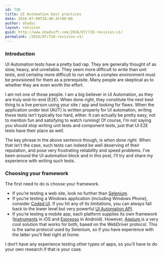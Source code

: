 ```yaml
---
id: 726
title: UI Automation best practices
date: 2016-07-09T18:40:35+00:00
author: ohadsc
layout: revision
guid: http://www.ohadsoft.com/2016/07/718-revision-v1/
permalink: /2016/07/718-revision-v1/
---
```

### Introduction

UI Automation tests have a pretty bad rap. They are generally thought of as slow, heavy, and unreliable. They seem more difficult to write than unit tests, and certailny more difficult to run when a complex environment must be provisioned for them as a prerequisite. Many people are skeptical as to whether they are even worth the effort.

I am not one of those people. I am a big believer in UI Automation, as they are truly end-to-end (E2E). When done right, they constitute the next best thing to a live person using your site / app and looking for flaws. When the application under test (AUT) is written properly for UI automation, writing these tests isn&#8217;t typically too hard, either. It can actually be pretty easy, not to mention fun and satisfying to watch running! Of course, I&#8217;m not saying you should stop writing unit tests and component tests, just that UI E2E tests have their place as well. 

The key phrase in the above sentence though, is _when done right_. When that isn&#8217;t the case, such tests can indeed be well deserving of their reputation, and pose very frustrating reliablilty and speed problems. I&#8217;ve been around the UI automation block and in this post, I&#8217;ll try and share my experience with writing such tests.

### Choosing your framework

The first need to do is choose your framework. 

  * If you&#8217;re testing a web site, look no further than <a href="http://www.seleniumhq.org/" target="_blank">Selenium</a>.
  * If you&#8217;re testing a Windows application (including Windows Phone), consider <a href="https://msdn.microsoft.com/en-us/library/dd286726.aspx"  target="_blank">Coded UI</a>. If you hit any of its limitations, you can always fall back to the lower level but very powerful <a href="https://msdn.microsoft.com/en-us/library/ms747327(v=vs.110).aspx"  target="_blank">UI Automation API</a>.
  * If you&#8217;re testing a mobile app, each platform supplies its own framework (<a href="https://developer.apple.com/library/tvos/documentation/DeveloperTools/Conceptual/InstrumentsUserGuide/UIAutomation.html"  target="_blank">Instruments</a> in iOS and <a href="https://developer.android.com/training/testing/ui-testing/espresso-testing.html"  target="_blank">Espresso</a> in Android). However, <a href="https://appium.io/" target="_blank">Appium </a>is a very cool solution that works for both, based on the WebDriver protocol. This is the same protocol used by Selenium, so if you have experience with the latter you&#8217;ll feel right at home.

I don&#8217;t have any experience testing other types of apps, so you&#8217;ll have to do your own research if that is your case.